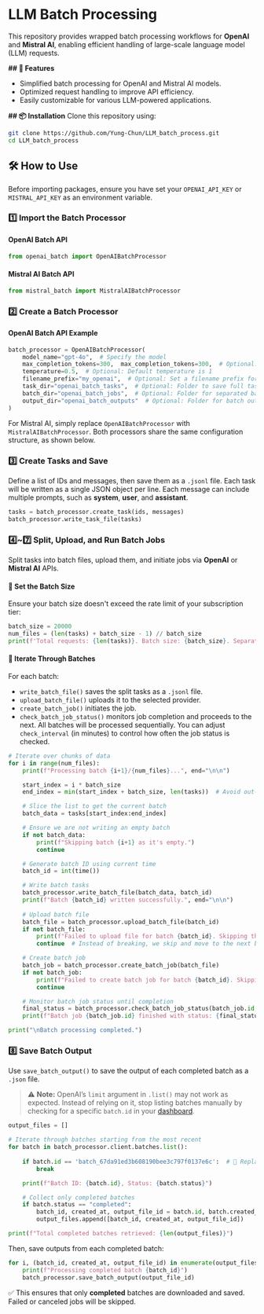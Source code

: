 # LLM Batch Processing

This repository provides wrapped batch processing workflows for **OpenAI** and **Mistral AI**, enabling efficient handling of large-scale language model (LLM) requests.

**## 🚀 Features**
- Simplified batch processing for OpenAI and Mistral AI models.
- Optimized request handling to improve API efficiency.
- Easily customizable for various LLM-powered applications.

**## 📦 Installation**
Clone this repository using:
```bash
git clone https://github.com/Yung-Chun/LLM_batch_process.git
cd LLM_batch_process
```

## 🛠 How to Use

Before importing packages, ensure you have set your `OPENAI_API_KEY` or `MISTRAL_API_KEY` as an environment variable.

### 1️⃣ Import the Batch Processor

#### OpenAI Batch API
```python
from openai_batch import OpenAIBatchProcessor
```

#### Mistral AI Batch API
```python
from mistral_batch import MistralAIBatchProcessor
```

### 2️⃣ Create a Batch Processor

#### OpenAI Batch API Example
```python
batch_processor = OpenAIBatchProcessor(
    model_name="gpt-4o",  # Specify the model
    max_completion_tokens=300,  max_completion_tokens=300,  # Optional: The default value is `None`. According to OpenAI, the maximum is 4096.
    temperature=0.5,  # Optional: Default temperature is 1          
    filename_prefix="my_openai",  # Optional: Set a filename prefix for your tasks
    task_dir="openai_batch_tasks",  # Optional: Folder to save full tasks (auto-created if not exists)
    batch_dir="openai_batch_jobs",  # Optional: Folder for separated batch jobs (auto-created if not exists)
    output_dir="openai_batch_outputs"  # Optional: Folder for batch outputs (auto-created if not exists)
)
```
For Mistral AI, simply replace `OpenAIBatchProcessor` with `MistralAIBatchProcessor`. Both processors share the same configuration structure, as shown below.

### 3️⃣ Create Tasks and Save

Define a list of IDs and messages, then save them as a `.jsonl` file. Each task will be written as a single JSON object per line. 
Each message can include multiple prompts, such as **system**, **user**, and **assistant**.

```python
tasks = batch_processor.create_task(ids, messages)
batch_processor.write_task_file(tasks)
```

### 4️⃣~7️⃣ Split, Upload, and Run Batch Jobs

Split tasks into batch files, upload them, and initiate jobs via **OpenAI** or **Mistral AI** APIs.

#### 🔹 Set the Batch Size

Ensure your batch size doesn't exceed the rate limit of your subscription tier:

```python
batch_size = 20000
num_files = (len(tasks) + batch_size - 1) // batch_size
print(f'Total requests: {len(tasks)}. Batch size: {batch_size}. Separated into {num_files} files.')
```

#### 🔹 Iterate Through Batches

For each batch:
- `write_batch_file()` saves the split tasks as a `.jsonl` file.  
- `upload_batch_file()` uploads it to the selected provider.  
- `create_batch_job()` initiates the job.  
- `check_batch_job_status()` monitors job completion and proceeds to the next. All batches will be processed sequentially. You can adjust `check_interval` (in minutes) to control how often the job status is checked.

```python
# Iterate over chunks of data
for i in range(num_files):
    print(f"Processing batch {i+1}/{num_files}...", end="\n\n")

    start_index = i * batch_size
    end_index = min(start_index + batch_size, len(tasks))  # Avoid out-of-range slicing

    # Slice the list to get the current batch
    batch_data = tasks[start_index:end_index]

    # Ensure we are not writing an empty batch
    if not batch_data:
        print(f"Skipping batch {i+1} as it's empty.")
        continue

    # Generate batch ID using current time
    batch_id = int(time())

    # Write batch tasks
    batch_processor.write_batch_file(batch_data, batch_id)
    print(f"Batch {batch_id} written successfully.", end="\n\n")
    
    # Upload batch file
    batch_file = batch_processor.upload_batch_file(batch_id)
    if not batch_file:
        print(f"Failed to upload file for batch {batch_id}. Skipping this batch.")
        continue  # Instead of breaking, we skip and move to the next batch

    # Create batch job
    batch_job = batch_processor.create_batch_job(batch_file)
    if not batch_job:
        print(f"Failed to create batch job for batch {batch_id}. Skipping this batch.")
        continue

    # Monitor batch job status until completion
    final_status = batch_processor.check_batch_job_status(batch_job.id, check_interval=8)
    print(f"Batch job {batch_job.id} finished with status: {final_status}")

print("\nBatch processing completed.")
```

### 8️⃣ Save Batch Output

Use `save_batch_output()` to save the output of each completed batch as a `.json` file.  

> ⚠️ **Note:** OpenAI’s `limit` argument in `.list()` may not work as expected. Instead of relying on it, stop listing batches manually by checking for a specific `batch.id` in your [dashboard](https://platform.openai.com/).

```python
output_files = []

# Iterate through batches starting from the most recent
for batch in batch_processor.client.batches.list():
    
    if batch.id == 'batch_67da91ed3b608190bee3c797f0137e6c':  # 🔁 Replace with your stopping batch ID
        break

    print(f"Batch ID: {batch.id}, Status: {batch.status}")

    # Collect only completed batches
    if batch.status == "completed":
        batch_id, created_at, output_file_id = batch.id, batch.created_at, batch.output_file_id
        output_files.append([batch_id, created_at, output_file_id])

print(f"Total completed batches retrieved: {len(output_files)}")
```

Then, save outputs from each completed batch:

```python
for i, (batch_id, created_at, output_file_id) in enumerate(output_files):
    print(f"Processing completed batch {batch_id}")
    batch_processor.save_batch_output(output_file_id)
```

✅ This ensures that only **completed** batches are downloaded and saved. Failed or canceled jobs will be skipped.
